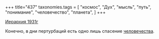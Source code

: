 +++
title="437"
taxonomies.tags = [
 "космос",
 "Дух",
 "мысль",
 "путь",
 "понимание",
 "человечество",
 "планета",
]
+++

[Иерархия 1931г](/agni/1931)

Конечно, в дни пертурбаций есть одно лишь спасение [человечества](/tags/планета).   

